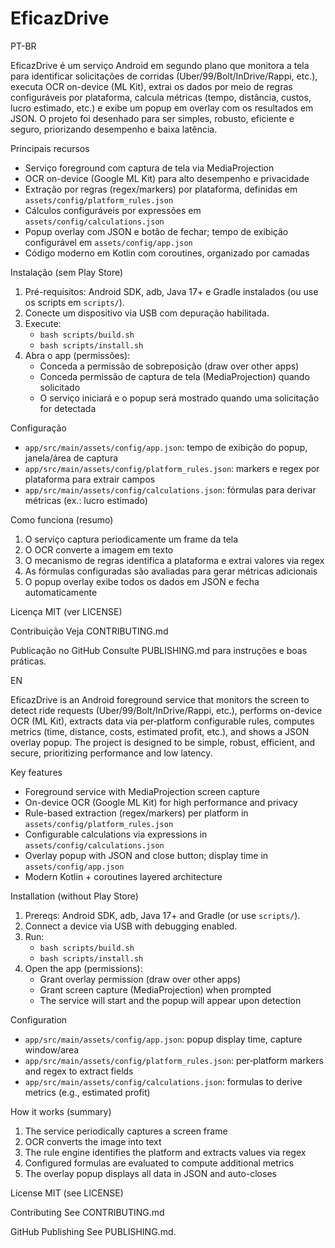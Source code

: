 EficazDrive
===========

PT-BR

EficazDrive é um serviço Android em segundo plano que monitora a tela para identificar solicitações de corridas (Uber/99/Bolt/InDrive/Rappi, etc.), executa OCR on-device (ML Kit), extrai os dados por meio de regras configuráveis por plataforma, calcula métricas (tempo, distância, custos, lucro estimado, etc.) e exibe um popup em overlay com os resultados em JSON. O projeto foi desenhado para ser simples, robusto, eficiente e seguro, priorizando desempenho e baixa latência.

Principais recursos
- Serviço foreground com captura de tela via MediaProjection
- OCR on-device (Google ML Kit) para alto desempenho e privacidade
- Extração por regras (regex/markers) por plataforma, definidas em `assets/config/platform_rules.json`
- Cálculos configuráveis por expressões em `assets/config/calculations.json`
- Popup overlay com JSON e botão de fechar; tempo de exibição configurável em `assets/config/app.json`
- Código moderno em Kotlin com coroutines, organizado por camadas

Instalação (sem Play Store)
1. Pré-requisitos: Android SDK, adb, Java 17+ e Gradle instalados (ou use os scripts em `scripts/`).
2. Conecte um dispositivo via USB com depuração habilitada.
3. Execute:
   - `bash scripts/build.sh`
   - `bash scripts/install.sh`
4. Abra o app (permissões):
   - Conceda a permissão de sobreposição (draw over other apps)
   - Conceda permissão de captura de tela (MediaProjection) quando solicitado
   - O serviço iniciará e o popup será mostrado quando uma solicitação for detectada

Configuração
- `app/src/main/assets/config/app.json`: tempo de exibição do popup, janela/área de captura
- `app/src/main/assets/config/platform_rules.json`: markers e regex por plataforma para extrair campos
- `app/src/main/assets/config/calculations.json`: fórmulas para derivar métricas (ex.: lucro estimado)

Como funciona (resumo)
1. O serviço captura periodicamente um frame da tela
2. O OCR converte a imagem em texto
3. O mecanismo de regras identifica a plataforma e extrai valores via regex
4. As fórmulas configuradas são avaliadas para gerar métricas adicionais
5. O popup overlay exibe todos os dados em JSON e fecha automaticamente

Licença
MIT (ver LICENSE)

Contribuição
Veja CONTRIBUTING.md

Publicação no GitHub
Consulte PUBLISHING.md para instruções e boas práticas.

EN

EficazDrive is an Android foreground service that monitors the screen to detect ride requests (Uber/99/Bolt/InDrive/Rappi, etc.), performs on-device OCR (ML Kit), extracts data via per‑platform configurable rules, computes metrics (time, distance, costs, estimated profit, etc.), and shows a JSON overlay popup. The project is designed to be simple, robust, efficient, and secure, prioritizing performance and low latency.

Key features
- Foreground service with MediaProjection screen capture
- On-device OCR (Google ML Kit) for high performance and privacy
- Rule-based extraction (regex/markers) per platform in `assets/config/platform_rules.json`
- Configurable calculations via expressions in `assets/config/calculations.json`
- Overlay popup with JSON and close button; display time in `assets/config/app.json`
- Modern Kotlin + coroutines layered architecture

Installation (without Play Store)
1. Prereqs: Android SDK, adb, Java 17+ and Gradle (or use `scripts/`).
2. Connect a device via USB with debugging enabled.
3. Run:
   - `bash scripts/build.sh`
   - `bash scripts/install.sh`
4. Open the app (permissions):
   - Grant overlay permission (draw over other apps)
   - Grant screen capture (MediaProjection) when prompted
   - The service will start and the popup will appear upon detection

Configuration
- `app/src/main/assets/config/app.json`: popup display time, capture window/area
- `app/src/main/assets/config/platform_rules.json`: per‑platform markers and regex to extract fields
- `app/src/main/assets/config/calculations.json`: formulas to derive metrics (e.g., estimated profit)

How it works (summary)
1. The service periodically captures a screen frame
2. OCR converts the image into text
3. The rule engine identifies the platform and extracts values via regex
4. Configured formulas are evaluated to compute additional metrics
5. The overlay popup displays all data in JSON and auto-closes

License
MIT (see LICENSE)

Contributing
See CONTRIBUTING.md

GitHub Publishing
See PUBLISHING.md.


